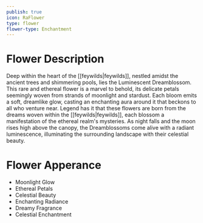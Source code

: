 ```yaml
---
publish: true
icon: RaFlower
type: flower
flower-type: Enchantment
---
```


# Flower Description

Deep within the heart of the [[feywilds|feywilds]], nestled amidst the ancient trees and shimmering pools, lies the Luminescent Dreamblossom. This rare and ethereal flower is a marvel to behold, its delicate petals seemingly woven from strands of moonlight and stardust. Each bloom emits a soft, dreamlike glow, casting an enchanting aura around it that beckons to all who venture near. Legend has it that these flowers are born from the dreams woven within the [[feywilds|feywilds]], each blossom a manifestation of the ethereal realm's mysteries. As night falls and the moon rises high above the canopy, the Dreamblossoms come alive with a radiant luminescence, illuminating the surrounding landscape with their celestial beauty.

# Flower Apperance

- Moonlight Glow
- Ethereal Petals
- Celestial Beauty
- Enchanting Radiance
- Dreamy Fragrance
- Celestial Enchantment